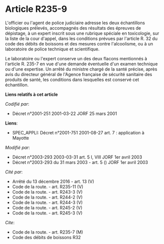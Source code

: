 # Article R235-9

L'officier ou l'agent de police judiciaire adresse les deux échantillons biologiques prélevés, accompagnés des résultats des
épreuves de dépistage, à un expert inscrit sous une rubrique spéciale en toxicologie, sur la liste de la cour d'appel, dans
les conditions prévues par l'article R. 32 du code des débits de boissons et des mesures contre l'alcoolisme, ou à un
laboratoire de police technique et scientifique.

Le laboratoire ou l'expert conserve un des deux flacons mentionnés à l'article R. 235-7 en vue d'une demande éventuelle d'un
examen technique ou d'une expertise. Un arrêté du ministre chargé de la santé précise, après avis du directeur général de
l'Agence française de sécurité sanitaire des produits de santé, les conditions dans lesquelles est conservé cet échantillon.

**Liens relatifs à cet article**

_Codifié par_:

  - Décret n°2001-251 2001-03-22 JORF 25 mars 2001

**Liens**:

  - SPEC_APPLI: Décret n°2001-751 2001-08-27 art. 7 : application à Mayotte

_Modifié par_:

  - Décret n°2003-293 2003-03-31 art. 5 I, VIII JORF 1er avril 2003
  - Décret n°2003-293 du 31 mars 2003 - art. 5 () JORF 1er avril 2003

_Cité par_:

  - Arrêté du 13 décembre 2016 - art. 13 (V)
  - Code de la route. - art. R235-11 (V)
  - Code de la route. - art. R243-3 (V)
  - Code de la route. - art. R244-2 (V)
  - Code de la route. - art. R244-3 (V)
  - Code de la route. - art. R245-2 (V)
  - Code de la route. - art. R245-3 (V)

_Cite_:

  - Code de la route. - art. R235-7 (M)
  - Code des débits de boissons R32
